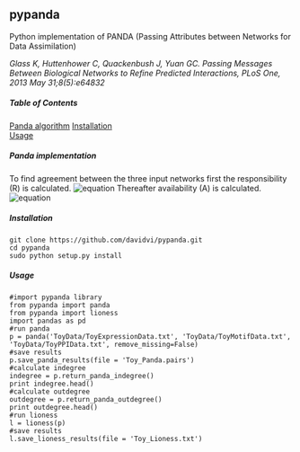 ## pypanda
Python implementation of PANDA (Passing Attributes between Networks for Data Assimilation)  

_Glass K, Huttenhower C, Quackenbush J, Yuan GC. Passing Messages Between Biological Networks to Refine Predicted Interactions, PLoS One, 2013 May 31;8(5):e64832_

##### Table of Contents
[Panda algorithm](#panda)
[Installation](#installation)  
[Usage](#usage)  

##### Panda implementation
To find agreement between the three input networks first the responsibility (R) is calculated.
![equation](http://latex.codecogs.com/gif.download?A_%7Bij%7D%5E%7B%28t%29%7D%3DT%28W_%7Bi.%7D%5E%7B%28t-1%29%7D%2C%20C_%7B.j%7D%5E%7B%28t-1%29%7D%29)
Thereafter availability (A) is calculated.
![equation](http://latex.codecogs.com/gif.download?A_%7Bij%7D%5E%7B%28t%29%7D%3DT%28W_%7Bi.%7D%5E%7B%28t-1%29%7D%2C%20C_%7B.j%7D%5E%7B%28t-1%29%7D%29)

##### Installation
```no-highlight
git clone https://github.com/davidvi/pypanda.git
cd pypanda
sudo python setup.py install
```

##### Usage
```no-highlight
#import pypanda library
from pypanda import panda
from pypanda import lioness
import pandas as pd
#run panda
p = panda('ToyData/ToyExpressionData.txt', 'ToyData/ToyMotifData.txt', 'ToyData/ToyPPIData.txt', remove_missing=False)
#save results
p.save_panda_results(file = 'Toy_Panda.pairs')
#calculate indegree
indegree = p.return_panda_indegree()
print indegree.head()
#calculate outdegree
outdegree = p.return_panda_outdegree()
print outdegree.head()
#run lioness
l = lioness(p)
#save results
l.save_lioness_results(file = 'Toy_Lioness.txt')
```
